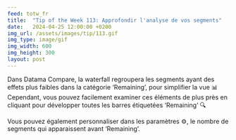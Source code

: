 ```yaml
---
feed: totw_fr
title:  "Tip of the Week 113: Approfondir l'analyse de vos segments"
date:   2024-04-25 12:00:00 +0200
img_url: /assets/images/tip/113.gif
img_type: image/gif
img_width: 600
img_height: 300
layout: post
---
```



Dans Datama Compare, la waterfall regroupera les segments ayant des effets plus faibles dans la catégorie ‘Remaining’, pour simplifier la vue 📊 Cependant, vous pouvez facilement examiner ces éléments de plus près en cliquant pour développer toutes les barres étiquetées ‘Remaining’ 🔍  

Vous pouvez également personnaliser dans les paramètres ⚙️, le nombre de segments qui apparaissent avant ‘Remaining’.